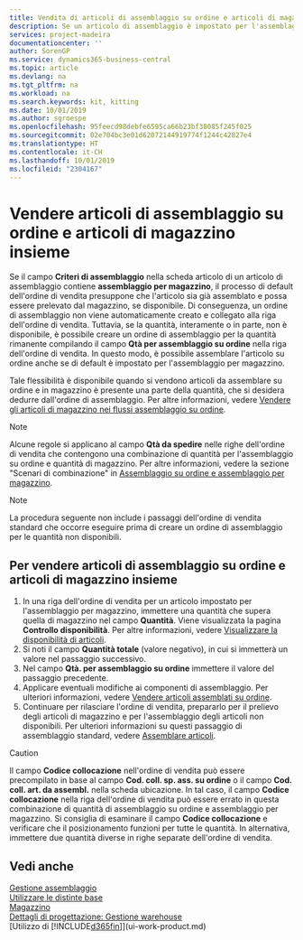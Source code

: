 ```yaml
---
title: Vendita di articoli di assemblaggio su ordine e articoli di magazzino insieme | Microsoft Docs
description: Se un articolo di assemblaggio è impostato per l'assemblaggio per magazzino, il processo dell'ordine di vendita di default presuppone che l'articolo sia già assemblato e che possa essere prelevato dal magazzino, se disponibile. Tuttavia se una parte (o tutta) della quantità non è disponibile, è possibile scegliere al volo di creare un ordine di assemblaggio per la quantità rimanente.
services: project-madeira
documentationcenter: ''
author: SorenGP
ms.service: dynamics365-business-central
ms.topic: article
ms.devlang: na
ms.tgt_pltfrm: na
ms.workload: na
ms.search.keywords: kit, kitting
ms.date: 10/01/2019
ms.author: sgroespe
ms.openlocfilehash: 95feecd98debfe6595ca66b23bf38085f245f025
ms.sourcegitcommit: 02e704bc3e01d62072144919774f1244c42827e4
ms.translationtype: HT
ms.contentlocale: it-CH
ms.lasthandoff: 10/01/2019
ms.locfileid: "2304167"
---
```

# <a name="sell-assemble-to-order-items-and-inventory-items-together"></a>Vendere articoli di assemblaggio su ordine e articoli di magazzino insieme
Se il campo **Criteri di assemblaggio** nella scheda articolo di un articolo di assemblaggio contiene **assemblaggio per magazzino**, il processo di default dell'ordine di vendita presuppone che l'articolo sia già assemblato e possa essere prelevato dal magazzino, se disponibile. Di conseguenza, un ordine di assemblaggio non viene automaticamente creato e collegato alla riga dell'ordine di vendita. Tuttavia, se la quantità, interamente o in parte, non è disponibile, è possibile creare un ordine di assemblaggio per la quantità rimanente compilando il campo **Qtà per assemblaggio su ordine** nella riga dell'ordine di vendita. In questo modo, è possibile assemblare l'articolo su ordine anche se di default è impostato per l'assemblaggio per magazzino.  

Tale flessibilità è disponibile quando si vendono articoli da assemblare su ordine e in magazzino è presente una parte della quantità, che si desidera dedurre dall'ordine di assemblaggio. Per altre informazioni, vedere [Vendere gli articoli di magazzino nei flussi assemblaggio su ordine](assembly-how-to-sell-inventory-items-in-assemble-to-order-flows.md).  

> [!NOTE]  
>  Alcune regole si applicano al campo **Qtà da spedire** nelle righe dell'ordine di vendita che contengono una combinazione di quantità per l'assemblaggio su ordine e quantità di magazzino. Per altre informazioni, vedere la sezione "Scenari di combinazione" in [Assemblaggio su ordine e assemblaggio per magazzino](assembly-assemble-to-order-or-assemble-to-stock.md).  

> [!NOTE]  
>  La procedura seguente non include i passaggi dell'ordine di vendita standard che occorre eseguire prima di creare un ordine di assemblaggio per le quantità non disponibili.

## <a name="to-sell-assemble-to-order-items-and-inventory-items-together"></a>Per vendere articoli di assemblaggio su ordine e articoli di magazzino insieme  
1.  In una riga dell'ordine di vendita per un articolo impostato per l'assemblaggio per magazzino, immettere una quantità che supera quella di magazzino nel campo **Quantità**. Viene visualizzata la pagina **Controllo disponibilità**. Per altre informazioni, vedere [Visualizzare la disponibilità di articoli](inventory-how-availability-overview.md).
2.  Si noti il campo **Quantità totale** (valore negativo), in cui si immetterà un valore nel passaggio successivo.  
3.  Nel campo **Qtà. per assemblaggio su ordine** immettere il valore del passaggio precedente.  
4.  Applicare eventuali modifiche ai componenti di assemblaggio. Per ulteriori informazioni, vedere [Vendere articoli assemblati su ordine](assembly-how-to-sell-items-assembled-to-order.md).  
5.  Continuare per rilasciare l'ordine di vendita, prepararlo per il prelievo degli articoli di magazzino e per l'assemblaggio degli articoli non disponibili. Per ulteriori informazioni su questi passaggio di assemblaggio standard, vedere [Assemblare articoli](assembly-how-to-assemble-items.md).  

> [!CAUTION]  
>  Il campo **Codice collocazione** nell'ordine di vendita può essere precompilato in base al campo **Cod. coll. sp. ass. su ordine** o il campo **Cod. coll. art. da assembl.** nella scheda ubicazione. In tal caso, il campo **Codice collocazione** nella riga dell'ordine di vendita può essere errato in questa combinazione di quantità di assemblaggio su ordine e assemblaggio per magazzino. Si consiglia di esaminare il campo **Codice collocazione** e verificare che il posizionamento funzioni per tutte le quantità. In alternativa, immettere due quantità diverse in righe separate dell'ordine di vendita.  

## <a name="see-also"></a>Vedi anche  
[Gestione assemblaggio](assembly-assemble-items.md)  
[Utilizzare le distinte base](inventory-how-work-BOMs.md)  
[Magazzino](inventory-manage-inventory.md)  
[Dettagli di progettazione: Gestione warehouse](design-details-warehouse-management.md)  
[Utilizzo di [!INCLUDE[d365fin](includes/d365fin_md.md)]](ui-work-product.md)
